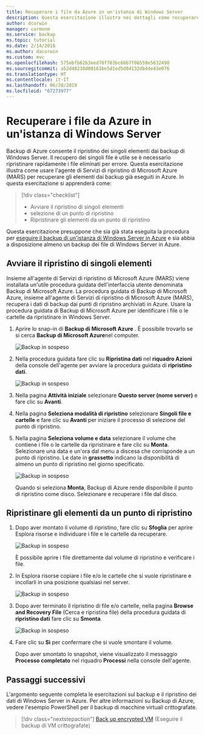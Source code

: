 ```yaml
---
title: Recuperare i file da Azure in un'istanza di Windows Server
description: Questa esercitazione illustra nei dettagli come recuperare gli elementi da Azure in Windows Server.
author: dcurwin
manager: carmonm
ms.service: backup
ms.topic: tutorial
ms.date: 2/14/2018
ms.author: dacurwin
ms.custom: mvc
ms.openlocfilehash: 575ebfb62b3eed70f783bc68b7f06559e5632490
ms.sourcegitcommit: a52d48238d00161be5d1ed5d04132db4de43e076
ms.translationtype: HT
ms.contentlocale: it-IT
ms.lasthandoff: 06/20/2019
ms.locfileid: "67273977"
---
```

# <a name="recover-files-from-azure-to-a-windows-server"></a>Recuperare i file da Azure in un'istanza di Windows Server

Backup di Azure consente il ripristino dei singoli elementi dai backup di Windows Server. Il recupero dei singoli file è utile se è necessario ripristinare rapidamente i file eliminati per errore. Questa esercitazione illustra come usare l'agente di Servizi di ripristino di Microsoft Azure (MARS) per recuperare gli elementi dai backup già eseguiti in Azure. In questa esercitazione si apprenderà come:

> [!div class="checklist"]
> * Avviare il ripristino di singoli elementi 
> * selezione di un punto di ripristino 
> * Ripristinare gli elementi da un punto di ripristino

Questa esercitazione presuppone che sia già stata eseguita la procedura per [eseguire il backup di un'istanza di Windows Server in Azure](backup-configure-vault.md) e sia abbia a disposizione almeno un backup dei file di Windows Server in Azure.

## <a name="initiate-recovery-of-individual-items"></a>Avviare il ripristino di singoli elementi

Insieme all'agente di Servizi di ripristino di Microsoft Azure (MARS) viene installata un'utile procedura guidata dell'interfaccia utente denominata Backup di Microsoft Azure. La procedura guidata di Backup di Microsoft Azure, insieme all'agente di Servizi di ripristino di Microsoft Azure (MARS), recupera i dati di backup dai punti di ripristino archiviati in Azure. Usare la procedura guidata di Backup di Microsoft Azure per identificare i file o le cartelle da ripristinare in Windows Server. 

1. Aprire lo snap-in di **Backup di Microsoft Azure** . È possibile trovarlo se si cerca **Backup di Microsoft Azure**nel computer.

    ![Backup in sospeso](./media/tutorial-backup-restore-files-windows-server/mars.png)

2. Nella procedura guidata fare clic su **Ripristina dati** nel **riquadro Azioni** della console dell'agente per avviare la procedura guidata di **ripristino dati**.

    ![Backup in sospeso](./media/tutorial-backup-restore-files-windows-server/mars-recover-data.png)

3. Nella pagina **Attività iniziale** selezionare **Questo server (nome server)** e fare clic su **Avanti**.

4. Nella pagina **Seleziona modalità di ripristino** selezionare **Singoli file e cartelle** e fare clic su **Avanti** per iniziare il processo di selezione del punto di ripristino.
 
5. Nella pagina **Seleziona volume e data** selezionare il volume che contiene i file o le cartelle da ripristinare e fare clic su **Monta**. Selezionare una data e un'ora dal menu a discesa che corrisponde a un punto di ripristino. Le date in **grassetto** indicano la disponibilità di almeno un punto di ripristino nel giorno specificato.

    ![Backup in sospeso](./media/tutorial-backup-restore-files-windows-server/mars-select-date.png)
 
    Quando si seleziona **Monta**, Backup di Azure rende disponibile il punto di ripristino come disco. Selezionare e recuperare i file dal disco.

## <a name="restore-items-from-a-recovery-point"></a>Ripristinare gli elementi da un punto di ripristino

1. Dopo aver montato il volume di ripristino, fare clic su **Sfoglia** per aprire Esplora risorse e individuare i file e le cartelle da recuperare. 

    ![Backup in sospeso](./media/tutorial-backup-restore-files-windows-server/mars-browse-recover.png)

    È possibile aprire i file direttamente dal volume di ripristino e verificare i file.

2. In Esplora risorse copiare i file e/o le cartelle che si vuole ripristinare e incollarli in una posizione qualsiasi nel server.

    ![Backup in sospeso](./media/tutorial-backup-restore-files-windows-server/mars-final.png)

3. Dopo aver terminato il ripristino di file e/o cartelle, nella pagina **Browse and Recovery File** (Cerca e ripristina file) della procedura guidata di **ripristino dati** fare clic su **Smonta**. 

    ![Backup in sospeso](./media/tutorial-backup-restore-files-windows-server/unmount-and-confirm.png)

4.  Fare clic su **Sì** per confermare che si vuole smontare il volume.

    Dopo aver smontato lo snapshot, viene visualizzato il messaggio **Processo completato** nel riquadro **Processi** nella console dell'agente.

## <a name="next-steps"></a>Passaggi successivi

L'argomento seguente completa le esercitazioni sul backup e il ripristino dei dati di Windows Server in Azure. Per altre informazioni su Backup di Azure, vedere l'esempio PowerShell per il backup di macchine virtuali crittografate.

> [!div class="nextstepaction"]
> [Back up encrypted VM](./scripts/backup-powershell-sample-backup-encrypted-vm.md) (Eseguire il backup di VM crittografate)
